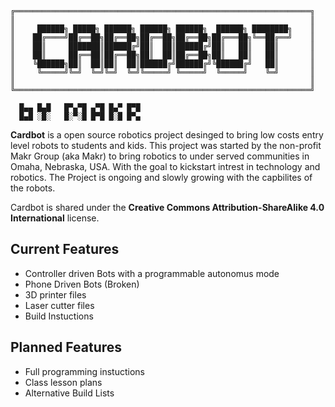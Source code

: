     ╔══════════════════════════════════════════════════════════════════╗
    ║                                                                  ║
    ║     ██████╗ █████╗ ██████╗ ██████╗ ██████╗  ██████╗ ████████╗    ║
    ║    ██╔════╝██╔══██╗██╔══██╗██╔══██╗██╔══██╗██╔═══██╗╚══██╔══╝    ║
    ║    ██║     ███████║██████╔╝██║  ██║██████╔╝██║   ██║   ██║       ║
    ║    ██║     ██╔══██║██╔══██╗██║  ██║██╔══██╗██║   ██║   ██║       ║
    ║    ╚██████╗██║  ██║██║  ██║██████╔╝██████╔╝╚██████╔╝   ██║       ║
    ║     ╚═════╝╚═╝  ╚═╝╚═╝  ╚═╝╚═════╝ ╚═════╝  ╚═════╝    ╚═╝       ║
    ║                                                                  ║
    ╚══════════════════════════════════════════════════════════════════╝
    
      █▄▄ █▄█   █▀▄▀█ ▄▀█ █▄▀ █▀█
      █▄█ ░█░   █░▀░█ █▀█ █░█ █▀▄

**Cardbot** is a open source robotics project desinged to bring low costs entry level robots
to students and kids. This project was started by the non-profit Makr Group (aka Makr) to
bring robotics to under served communities in Omaha, Nebraska, USA. With the goal to
kickstart intrest in technology and robotics. The Project is ongoing and slowly growing with 
the capbilites of the robots.

Cardbot is shared under the **Creative Commons Attribution-ShareAlike 4.0 International** license.

## Current Features

- Controller driven Bots with a programmable autonomus mode
- Phone Driven Bots (Broken)
- 3D printer files
- Laser cutter files
- Build Instuctions

## Planned Features

- Full programming instuctions
- Class lesson plans
- Alternative Build Lists
  
